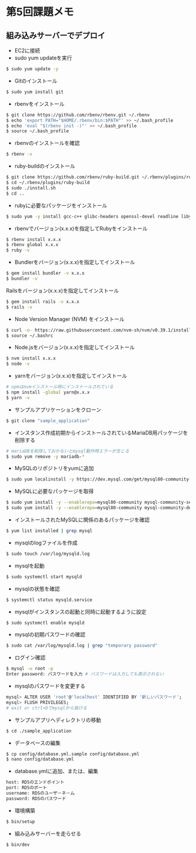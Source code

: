 # 第5回課題メモ
## 組み込みサーバーでデプロイ
- EC2に接続
- sudo yum updateを実行
```sh
$ sudo yum update -y
```
- Gitのインストール
```sh
$ sudo yum install git
```
- rbenvをインストール
```sh
$ git clone https://github.com/rbenv/rbenv.git ~/.rbenv
$ echo 'export PATH="$HOME/.rbenv/bin:$PATH"' >> ~/.bash_profile
$ echo 'eval "$(rbenv init -)"' >> ~/.bash_profile
$ source ~/.bash_profile
```
- rbenvのインストールを確認
```sh
$ rbenv -v
```
- ruby-buildのインストール
```sh
$ git clone https://github.com/rbenv/ruby-build.git ~/.rbenv/plugins/ruby-build
$ cd ~/.rbenv/plugins/ruby-build
$ sudo ./install.sh
$ cd ..
```
- rubyに必要なパッケージをインストール
```sh
$ sudo yum -y install gcc-c++ glibc-headers openssl-devel readline libyaml-devel readline-devel zlib zlib-devel libffi-devel libxml2 libxslt libxml2-devel libxslt-devel sqlite-devel
```
- rbenvでバージョン(x.x.x)を指定してRubyをインストール
```sh
$ rbenv install x.x.x
$ rbenv global x.x.x
$ ruby -v
```
- Bundlerをバージョン(x.x.x)を指定してインストール
```sh
$ gem install bundler -v x.x.x
$ bundler -v
```
Railsをバージョン(x.x.x)を指定してインストール
```sh
$ gem install rails -v x.x.x
$ rails -v
```
- Node Version Manager (NVM) をインストール
```sh
$ curl -o- https://raw.githubusercontent.com/nvm-sh/nvm/v0.39.1/install.sh | bash
$ source ~/.bashrc
```
- Node.jsをバージョン(x.x.x)を指定してインストール
```sh
$ nvm install x.x.x
$ node -v
```
- yarnをバージョン(x.x.x)を指定してインストール
```sh
# npmはnvmインストール時にインストールされている
$ npm install -global yarn@x.x.x
$ yarn -v
```
- サンプルアプリケーションをクローン
```sh
$ git clone "sample_application"
```
- インスタンス作成初期からインストールされているMariaDB用パッケージを削除する
```sh
# mariaDBを削除しておかないとmysql動作時エラーが生じる
$ sudo yum remove -y mariadb-*
```
- MySQLのリポジトリをyumに追加
```sh
$ sudo yum localinstall -y https://dev.mysql.com/get/mysql80-community-release-el7-11.noarch.rpm
```
- MySQLに必要なパッケージを取得
```sh
$ sudo yum install -y --enablerepo=mysql80-community mysql-community-server
$ sudo yum install -y --enablerepo=mysql80-community mysql-community-devel
```
- インストールされたMySQLに関係のあるパッケージを確認
```sh
$ yum list installed | grep mysql
```
- mysqlのlogファイルを作成
```sh
$ sudo touch /var/log/mysqld.log
```
- mysqlを起動
```sh
$ sudo systemctl start mysqld
```
- mysqlの状態を確認
```sh
$ systemctl status mysqld.service
```
- mysqlがインスタンスの起動と同時に起動するように設定
```sh
$ sudo systemctl enable mysqld
```
- mysqlの初期パスワードの確認
```sh
$ sudo cat /var/log/mysqld.log | grep "temporary password"
```
- ログイン確認
```sh
$ mysql -u root -p
Enter password: パスワードを入力 # パスワードは入力しても表示されない
```
- mysqlのパスワードを変更する
```sh
mysql> ALTER USER 'root'@'localhost' IDENTIFIED BY '新しいパスワード';
mysql> FLUSH PRIVILEGES;
# exit or ctrl+Dでmysqlから抜ける
```
- サンプルアプリへディレクトリの移動
```sh
$ cd ./sample_application
```
- データベースの編集
```sh
$ cp config/database.yml.sample config/database.yml
$ nano config/database.yml
```
- database.ymlに追加、または、編集
```sh
host: RDSのエンドポイント
port: RDSのポート
username: RDSのユーザ－ネ－ム
password: RDSのパスワード
```
- 環境構築
```sh
$ bin/setup
```
- 組み込みサーバーを走らせる
```sh
$ bin/dev
```
